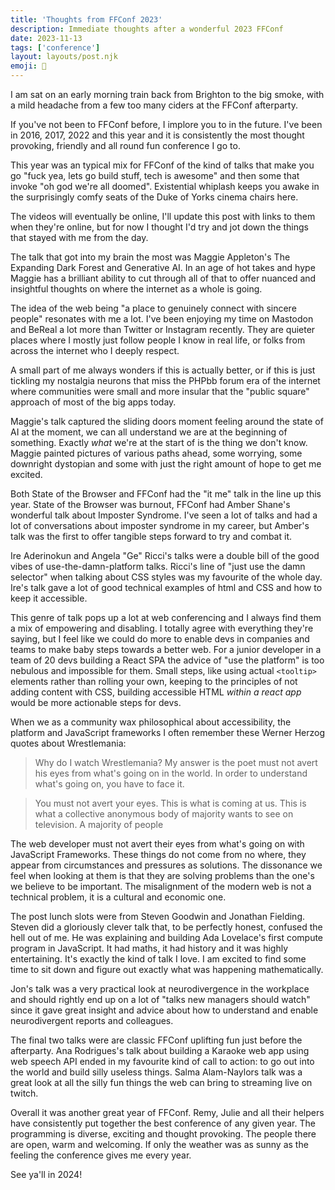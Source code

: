 ```yaml
---
title: 'Thoughts from FFConf 2023'
description: Immediate thoughts after a wonderful 2023 FFConf
date: 2023-11-13
tags: ['conference']
layout: layouts/post.njk
emoji: 🤔
---
```


I am sat on an early morning train back from Brighton to the big smoke, with a mild headache from a few too many ciders at the FFConf afterparty.

If you've not been to FFConf before, I implore you to in the future. I've been in 2016, 2017, 2022 and this year and it is consistently the most thought provoking, friendly and all round fun conference I go to.

This year was an typical mix for FFConf of the kind of talks that make you go "fuck yea, lets go build stuff, tech is awesome" and then some that invoke "oh god we're all doomed". Existential whiplash keeps you awake in the surprisingly comfy seats of the Duke of Yorks cinema chairs here.

The videos will eventually be online, I'll update this post with links to them when they're online, but for now I thought I'd try and jot down the things that stayed with me from the day.

The talk that got into my brain the most was Maggie Appleton's The Expanding Dark Forest and Generative AI. In an age of hot takes and hype Maggie has a brilliant ability to cut through all of that to offer nuanced and insightful thoughts on where the internet as a whole is going.

The idea of the web being "a place to genuinely connect with sincere people" resonates with me a lot. I've been enjoying my time on Mastodon and BeReal a lot more than Twitter or Instagram recently. They are quieter places where I mostly just follow people I know in real life, or folks from across the internet who I deeply respect.

A small part of me always wonders if this is actually better, or if this is just tickling my nostalgia neurons that miss the PHPbb forum era of the internet where communities were small and more insular that the "public square" approach of most of the big apps today.

Maggie's talk captured the sliding doors moment feeling around the state of AI at the moment, we can all understand we are at the beginning of something. Exactly _what_ we're at the start of is the thing we don't know. Maggie painted pictures of various paths ahead, some worrying, some downright dystopian and some with just the right amount of hope to get me excited.

Both State of the Browser and FFConf had the "it me" talk in the line up this year. State of the Browser was burnout, FFConf had Amber Shane's wonderful talk about Imposter Syndrome. I've seen a lot of talks and had a lot of conversations about imposter syndrome in my career, but Amber's talk was the first to offer tangible steps forward to try and combat it.

Ire Aderinokun and Angela "Ge" Ricci's talks were a double bill of the good vibes of use-the-damn-platform talks. Ricci's line of "just use the damn selector" when talking about CSS styles was my favourite of the whole day. Ire's talk gave a lot of good technical examples of html and CSS and how to keep it accessible.

This genre of talk pops up a lot at web conferencing and I always find them a mix of empowering and disabling. I totally agree with everything they're saying, but I feel like we could do more to enable devs in companies and teams to make baby steps towards a better web. For a junior developer in a team of 20 devs building a React SPA the advice of "use the platform" is too nebulous and impossible for them. Small steps, like using actual `<tooltip>` elements rather than rolling your own, keeping to the principles of not adding content with CSS, building accessible HTML _within a react app_ would be more actionable steps for devs.

When we as a community wax philosophical about accessibility, the platform and JavaScript frameworks I often remember these Werner Herzog quotes about Wrestlemania:

> Why do I watch Wrestlemania? My answer is the poet must not avert his eyes from what's going on in the world. In order to understand what's going on, you have to face it.

> You must not avert your eyes. This is what is coming at us. This is what a collective anonymous body of majority wants to see on television. A majority of people

The web developer must not avert their eyes from what's going on with JavaScript Frameworks. These things do not come from no where, they appear from circumstances and pressures as solutions. The dissonance we feel when looking at them is that they are solving problems than the one's we believe to be important. The misalignment of the modern web is not a technical problem, it is a cultural and economic one.

The post lunch slots were from Steven Goodwin and Jonathan Fielding. Steven did a gloriously clever talk that, to be perfectly honest, confused the hell out of me. He was explaining and building Ada Lovelace's first compute program in JavaScript. It had maths, it had history and it was highly entertaining. It's exactly the kind of talk I love. I am excited to find some time to sit down and figure out exactly what was happening mathematically.

Jon's talk was a very practical look at neurodivergence in the workplace and should rightly end up on a lot of "talks new managers should watch" since it gave great insight and advice about how to understand and enable neurodivergent reports and colleagues.

The final two talks were are classic FFConf uplifting fun just before the afterparty. Ana Rodrigues's talk about building a Karaoke web app using web speech API ended in my favourite kind of call to action: to go out into the world and build silly useless things. Salma Alam-Naylors talk was a great look at all the silly fun things the web can bring to streaming live on twitch.

Overall it was another great year of FFConf. Remy, Julie and all their helpers have consistently put together the best conference of any given year. The programming is diverse, exciting and thought provoking. The people there are open, warm and welcoming. If only the weather was as sunny as the feeling the conference gives me every year.

See ya'll in 2024!
